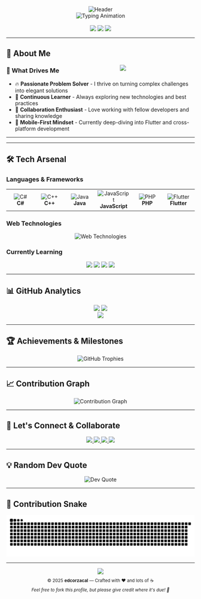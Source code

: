 <!-- Dynamic Header with Gradient Animation -->
<div align="center">
  <img src="https://capsule-render.vercel.app/api?type=waving&color=gradient&customColorList=0,2,2,5,30&height=200&section=header&text=edcorzacal&fontColor=ffffff&fontSize=50&animation=fadeIn&fontAlignY=38&desc=Full-Stack%20Developer%20%7C%20Code%20Enthusiast%20%7C%20Bug%20Hunter&descAlignY=55&descSize=18" alt="Header"/>
</div>

<!-- Animated Typing Effect -->
<div align="center">
  <img src="https://readme-typing-svg.demolab.com?font=JetBrains+Mono&size=28&duration=2000&pause=1000&color=00D9FF&center=true&vCenter=true&multiline=true&width=800&height=100&lines=Hey+there%2C+I'm+edcorzacal+%F0%9F%91%8B;Crafting+Digital+Solutions+%7C+One+Line+at+a+Time;Building+Tomorrow's+Apps+Today+%F0%9F%9A%80" alt="Typing Animation"/>
</div>

<br>

<!-- Profile Views & Followers -->
<div align="center">
  <img src="https://komarev.com/ghpvc/?username=edcorzacal&style=for-the-badge&color=00d9ff&label=Profile+Views"/>
  <img src="https://img.shields.io/github/followers/edcorzacal?style=for-the-badge&color=00d9ff&labelColor=1a1a1a"/>
  <img src="https://img.shields.io/github/stars/edcorzacal?style=for-the-badge&color=00d9ff&labelColor=1a1a1a"/>
</div>

---

## 🧠 About Me

<img align="right" src="https://media.giphy.com/media/M9gbBd9nbDrOTu1Mqx/giphy.gif" width="200"/>



### 🎯 What Drives Me
- 🔥 **Passionate Problem Solver** - I thrive on turning complex challenges into elegant solutions
- 🌱 **Continuous Learner** - Always exploring new technologies and best practices
- 🤝 **Collaboration Enthusiast** - Love working with fellow developers and sharing knowledge
- 📱 **Mobile-First Mindset** - Currently deep-diving into Flutter and cross-platform development



---

---

## 🛠️ Tech Arsenal

### Languages & Frameworks
<div align="center">
  <table>
    <tr>
      <td align="center" width="96">
        <img src="https://skillicons.dev/icons?i=cs" width="48" height="48" alt="C#"/>
        <br><strong>C#</strong>
      </td>
      <td align="center" width="96">
        <img src="https://skillicons.dev/icons?i=cpp" width="48" height="48" alt="C++"/>
        <br><strong>C++</strong>
      </td>
      <td align="center" width="96">
        <img src="https://skillicons.dev/icons?i=java" width="48" height="48" alt="Java"/>
        <br><strong>Java</strong>
      </td>
      <td align="center" width="96">
        <img src="https://skillicons.dev/icons?i=js" width="48" height="48" alt="JavaScript"/>
        <br><strong>JavaScript</strong>
      </td>
      <td align="center" width="96">
        <img src="https://skillicons.dev/icons?i=php" width="48" height="48" alt="PHP"/>
        <br><strong>PHP</strong>
      </td>
      <td align="center" width="96">
        <img src="https://skillicons.dev/icons?i=flutter" width="48" height="48" alt="Flutter"/>
        <br><strong>Flutter</strong>
      </td>
    </tr>
  </table>
</div>

### Web Technologies
<div align="center">
  <img src="https://skillicons.dev/icons?i=html,css,js,react,nodejs,mysql,git,github,vscode" alt="Web Technologies"/>
</div>

### Currently Learning
<div align="center">
  <img src="https://img.shields.io/badge/Flutter-02569B?style=for-the-badge&logo=flutter&logoColor=white"/>
  <img src="https://img.shields.io/badge/Dart-0175C2?style=for-the-badge&logo=dart&logoColor=white"/>
  <img src="https://img.shields.io/badge/Firebase-FFCA28?style=for-the-badge&logo=firebase&logoColor=black"/>
  <img src="https://img.shields.io/badge/MongoDB-47A248?style=for-the-badge&logo=mongodb&logoColor=white"/>
</div>

---

## 📊 GitHub Analytics

<div align="center">
  <img src="https://github-readme-stats.vercel.app/api?username=edcorzacal&show_icons=true&theme=react&bg_color=1a1a1a&title_color=00d9ff&icon_color=00d9ff&text_color=ffffff&border_color=00d9ff&count_private=true" height="180"/>
  <img src="https://github-readme-streak-stats.herokuapp.com/?user=edcorzacal&theme=react&background=1a1a1a&stroke=00d9ff&ring=00d9ff&fire=00d9ff&currStreakLabel=00d9ff&sideNums=ffffff&currStreakNum=ffffff&dates=ffffff&sideLabels=ffffff" height="180"/>
</div>

<div align="center">
  <img src="https://github-readme-stats.vercel.app/api/top-langs/?username=edcorzacal&layout=compact&theme=react&bg_color=1a1a1a&title_color=00d9ff&text_color=ffffff&border_color=00d9ff&langs_count=8" height="200"/>
</div>

---

## 🏆 Achievements & Milestones

<div align="center">
  <img src="https://github-profile-trophy.vercel.app/?username=edcorzacal&theme=radical&no-frame=true&margin-w=10&margin-h=10&column=7" alt="GitHub Trophies"/>
</div>

---

## 📈 Contribution Graph

<div align="center">
  <img src="https://github-readme-activity-graph.vercel.app/graph?username=edcorzacal&theme=react-dark&bg_color=1a1a1a&color=00d9ff&line=00d9ff&point=ffffff&area=true&hide_border=true" alt="Contribution Graph"/>
</div>

---


## 🤝 Let's Connect & Collaborate

<div align="center">
  <a href="mailto:edcorzacaliii@gmail.com">
    <img src="https://img.shields.io/badge/Gmail-EA4335?style=for-the-badge&logo=gmail&logoColor=white&labelColor=1a1a1a"/>
  </a>
  <a href="https://github.com/edcorzacal">
    <img src="https://img.shields.io/badge/GitHub-181717?style=for-the-badge&logo=github&logoColor=white&labelColor=1a1a1a"/>
  </a>
  <a href="https://facebook.com/edcor.zacallll">
    <img src="https://img.shields.io/badge/Facebook-1877F2?style=for-the-badge&logo=facebook&logoColor=white&labelColor=1a1a1a"/>
  </a>
  <a href="https://www.instagram.com/zacal_edcor">
    <img src="https://img.shields.io/badge/Instagram-E4405F?style=for-the-badge&logo=instagram&logoColor=white&labelColor=1a1a1a"/>
  </a>
</div>

---

## 💡 Random Dev Quote

<div align="center">
  <img src="https://quotes-github-readme.vercel.app/api?type=horizontal&theme=dark&border=true&quote=Code%20is%20like%20humor.%20When%20you%20have%20to%20explain%20it%2C%20it's%20bad.&author=Cory%20House" alt="Dev Quote"/>
</div>

---

## 🐍 Contribution Snake

<div align="center">
  <picture>
    <source media="(prefers-color-scheme: dark)" srcset="https://raw.githubusercontent.com/edcorzacal/edcorzacal/output/github-contribution-grid-snake-dark.svg">
    <source media="(prefers-color-scheme: light)" srcset="https://raw.githubusercontent.com/edcorzacal/edcorzacal/output/github-contribution-grid-snake.svg">
    <img alt="github contribution grid snake animation" src="https://raw.githubusercontent.com/edcorzacal/edcorzacal/output/github-contribution-grid-snake.svg">
  </picture>
</div>

<!-- Alternative: If snake doesn't work, you can use this instead -->
<!-- 
## 🔥 Coding Activity

<div align="center">
  <img src="https://github-readme-stats.vercel.app/api/wakatime?username=edcorzacal&theme=react&bg_color=1a1a1a&title_color=00d9ff&text_color=ffffff&border_color=00d9ff&layout=compact" alt="Coding Activity"/>
</div>
-->

---

<div align="center">
  <img src="https://capsule-render.vercel.app/api?type=waving&color=gradient&customColorList=0,2,2,5,30&height=120&section=footer&text=Thanks%20for%20visiting!&fontColor=ffffff&fontSize=24&animation=fadeIn&fontAlignY=70"/>
</div>

<div align="center">
  <sub>© 2025 <strong>edcorzacal</strong> — Crafted with ❤️ and lots of ☕</sub>
  <br>
  <sub><em>Feel free to fork this profile, but please give credit where it's due! 🙏</em></sub>
</div>
